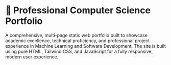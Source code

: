 # 🚀 Professional Computer Science Portfolio
A comprehensive, multi-page static web portfolio built to showcase academic excellence, technical proficiency, and professional project experience in Machine Learning and Software Development.
The site is built using pure HTML, Tailwind CSS, and JavaScript for a fully responsive, modern user experience.

